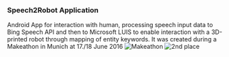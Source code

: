 ### Speech2Robot Application

Android App for interaction with human, processing speech input data to Bing Speech API and then to Microsoft LUIS to enable interaction with a 3D-printed robot through mapping of entity keywords. It was created during a Makeathon in Munich at 17./18 June 2016
![](https://github.com/marvin21/Speech2Robot/blob/master/res/makeathon.png?raw=true "Makeathon")
![](https://github.com/marvin21/Speech2Robot/blob/master/res/team.jpg?raw=true "2nd place")
